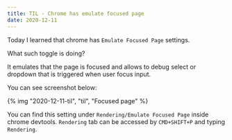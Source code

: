 ```yaml
---
title: TIL - Chrome has emulate focused page
date: 2020-12-11
---
```


Today I learned that chrome has `Emulate Focused Page` settings.

What such toggle is doing?

It emulates that the page is focused and allows to debug select or dropdown that is triggered when
user focus input.

You can see screenshot below:

{% img "2020-12-11-til", "til", "Focused page" %}

You can find this setting under `Rendering/Emulate Focused Page` inside chrome devtools.
`Rendering` tab can be accessed by `CMD+SHIFT+P` and typing `Rendering`.
